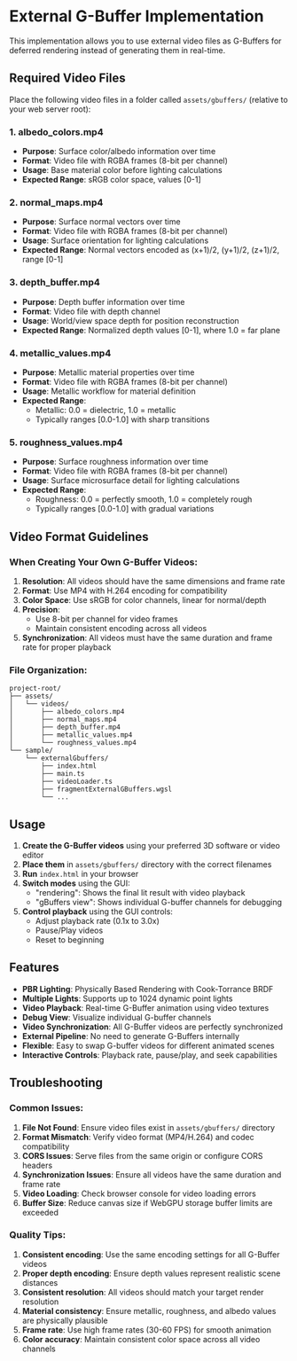 # External G-Buffer Implementation

This implementation allows you to use external video files as G-Buffers for deferred rendering instead of generating them in real-time.

## Required Video Files

Place the following video files in a folder called `assets/gbuffers/` (relative to your web server root):

### 1. albedo_colors.mp4
- **Purpose**: Surface color/albedo information over time
- **Format**: Video file with RGBA frames (8-bit per channel)
- **Usage**: Base material color before lighting calculations
- **Expected Range**: sRGB color space, values [0-1]

### 2. normal_maps.mp4
- **Purpose**: Surface normal vectors over time
- **Format**: Video file with RGBA frames (8-bit per channel)
- **Usage**: Surface orientation for lighting calculations
- **Expected Range**: Normal vectors encoded as (x+1)/2, (y+1)/2, (z+1)/2, range [0-1]

### 3. depth_buffer.mp4
- **Purpose**: Depth buffer information over time
- **Format**: Video file with depth channel
- **Usage**: World/view space depth for position reconstruction
- **Expected Range**: Normalized depth values [0-1], where 1.0 = far plane

### 4. metallic_values.mp4
- **Purpose**: Metallic material properties over time
- **Format**: Video file with RGBA frames (8-bit per channel)
- **Usage**: Metallic workflow for material definition
- **Expected Range**: 
  - Metallic: 0.0 = dielectric, 1.0 = metallic
  - Typically ranges [0.0-1.0] with sharp transitions

### 5. roughness_values.mp4
- **Purpose**: Surface roughness information over time
- **Format**: Video file with RGBA frames (8-bit per channel)
- **Usage**: Surface microsurface detail for lighting calculations
- **Expected Range**: 
  - Roughness: 0.0 = perfectly smooth, 1.0 = completely rough
  - Typically ranges [0.0-1.0] with gradual variations

## Video Format Guidelines

### When Creating Your Own G-Buffer Videos:

1. **Resolution**: All videos should have the same dimensions and frame rate
2. **Format**: Use MP4 with H.264 encoding for compatibility
3. **Color Space**: Use sRGB for color channels, linear for normal/depth
4. **Precision**: 
   - Use 8-bit per channel for video frames
   - Maintain consistent encoding across all videos
5. **Synchronization**: All videos must have the same duration and frame rate for proper playback

### File Organization:
```
project-root/
├── assets/
│   └── videos/
│       ├── albedo_colors.mp4
│       ├── normal_maps.mp4
│       ├── depth_buffer.mp4
│       ├── metallic_values.mp4
│       └── roughness_values.mp4
└── sample/
    └── externalGbuffers/
        ├── index.html
        ├── main.ts
        ├── videoLoader.ts
        ├── fragmentExternalGBuffers.wgsl
        └── ...
```

## Usage

1. **Create the G-Buffer videos** using your preferred 3D software or video editor
2. **Place them** in `assets/gbuffers/` directory with the correct filenames
3. **Run** `index.html` in your browser
4. **Switch modes** using the GUI:
   - "rendering": Shows the final lit result with video playback
   - "gBuffers view": Shows individual G-buffer channels for debugging
5. **Control playback** using the GUI controls:
   - Adjust playback rate (0.1x to 3.0x)
   - Pause/Play videos
   - Reset to beginning

## Features

- **PBR Lighting**: Physically Based Rendering with Cook-Torrance BRDF
- **Multiple Lights**: Supports up to 1024 dynamic point lights
- **Video Playback**: Real-time G-Buffer animation using video textures
- **Debug View**: Visualize individual G-buffer channels
- **Video Synchronization**: All G-Buffer videos are perfectly synchronized
- **External Pipeline**: No need to generate G-Buffers internally
- **Flexible**: Easy to swap G-buffer videos for different animated scenes
- **Interactive Controls**: Playback rate, pause/play, and seek capabilities

## Troubleshooting

### Common Issues:

1. **File Not Found**: Ensure video files exist in `assets/gbuffers/` directory
2. **Format Mismatch**: Verify video format (MP4/H.264) and codec compatibility
3. **CORS Issues**: Serve files from the same origin or configure CORS headers
4. **Synchronization Issues**: Ensure all videos have the same duration and frame rate
5. **Video Loading**: Check browser console for video loading errors
6. **Buffer Size**: Reduce canvas size if WebGPU storage buffer limits are exceeded

### Quality Tips:

1. **Consistent encoding**: Use the same encoding settings for all G-Buffer videos
2. **Proper depth encoding**: Ensure depth values represent realistic scene distances
3. **Consistent resolution**: All videos should match your target render resolution
4. **Material consistency**: Ensure metallic, roughness, and albedo values are physically plausible
5. **Frame rate**: Use high frame rates (30-60 FPS) for smooth animation
6. **Color accuracy**: Maintain consistent color space across all video channels
